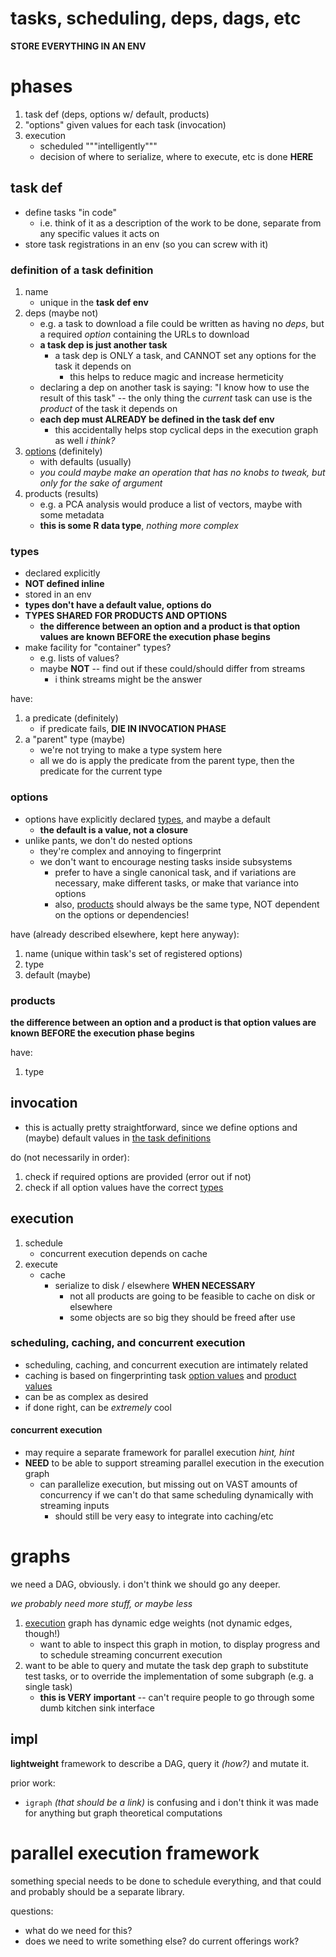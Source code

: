 tasks, scheduling, deps, dags, etc
==================================

**STORE EVERYTHING IN AN ENV**

# phases
1. task def (deps, options w/ default, products)
2. "options" given values for each task (invocation)
3. execution
    - scheduled """intelligently"""
    - decision of where to serialize, where to execute, etc is done **HERE**

## task def
- define tasks "in code"
    - i.e. think of it as a description of the work to be done, separate from any specific values it acts on
- store task registrations in an env (so you can screw with it)

### definition of a task definition
1. name
    - unique in the **task def env**
2. deps (maybe not)
    - e.g. a task to download a file could be written as having no *deps*, but a required *option* containing the URLs to download
    - **a task dep is just another task**
        - a task dep is ONLY a task, and CANNOT set any options for the task it depends on
            - this helps to reduce magic and increase hermeticity
    - declaring a dep on another task is saying: "I know how to use the result of this task" -- the only thing the *current* task can use is the *product* of the task it depends on
    - **each dep must ALREADY be defined in the task def env**
        - this accidentally helps stop cyclical deps in the execution graph as well *i think?*
3. [options](#options) (definitely)
    - with defaults (usually)
    - *you could maybe make an operation that has no knobs to tweak, but only for the sake of argument*
4. products (results)
    - e.g. a PCA analysis would produce a list of vectors, maybe with some metadata
    - **this is some R data type**, *nothing more complex*

### types
- declared explicitly
- **NOT defined inline**
- stored in an env
- **types don't have a default value, options do**
- **TYPES SHARED FOR PRODUCTS AND OPTIONS**
    - **the difference between an option and a product is that option values are known BEFORE the execution phase begins**
- make facility for "container" types?
    - e.g. lists of values?
    - maybe **NOT** -- find out if these could/should differ from streams
        - i think streams might be the answer

have:
1. a predicate (definitely)
    - if predicate fails, **DIE IN INVOCATION PHASE**
2. a "parent" type (maybe)
    - we're not trying to make a type system here
    - all we do is apply the predicate from the parent type, then the predicate for the current type

### options
- options have explicitly declared [types](#types), and maybe a default
    - **the default is a value, not a closure**
- unlike pants, we don't do nested options
    - they're complex and annoying to fingerprint
    - we don't want to encourage nesting tasks inside subsystems
        - prefer to have a single canonical task, and if variations are necessary, make different tasks, or make that variance into options
        - also, [products](#products) should always be the same type, NOT dependent on the options or dependencies!

have (already described elsewhere, kept here anyway):
1. name (unique within task's set of registered options)
2. type
3. default (maybe)

### products
**the difference between an option and a product is that option values are known BEFORE the execution phase begins**

have:
1. type

## invocation
- this is actually pretty straightforward, since we define options and (maybe) default values in [the task definitions](#task-def)

do (not necessarily in order):
1. check if required options are provided (error out if not)
2. check if all option values have the correct [types](#option-types)

## execution
1. schedule
    - concurrent execution depends on cache
2. execute
    - cache
        - serialize to disk / elsewhere **WHEN NECESSARY**
            - not all products are going to be feasible to cache on disk or elsewhere
            - some objects are so big they should be freed after use

### scheduling, caching, and concurrent execution
- scheduling, caching, and concurrent execution are intimately related
- caching is based on fingerprinting task [option values](#options) and [product values](#products)
- can be as complex as desired
- if done right, can be *extremely* cool

#### concurrent execution
- may require a separate framework for parallel execution *hint, hint*
- **NEED** to be able to support streaming parallel execution in the execution graph
    - can parallelize execution, but missing out on VAST amounts of concurrency if we can't do that same scheduling dynamically with streaming inputs
        - should still be very easy to integrate into caching/etc

# graphs
we need a DAG, obviously. i don't think we should go any deeper.

*we probably need more stuff, or maybe less*

1. [execution](#execution) graph has dynamic edge weights (not dynamic edges, though!)
    - want to able to inspect this graph in motion, to display progress and to schedule streaming concurrent execution
2. want to be able to query and mutate the task dep graph to substitute test tasks, or to override the implementation of some subgraph (e.g. a single task)
    - **this is VERY important** -- can't require people to go through some dumb kitchen sink interface

## impl

**lightweight** framework to describe a DAG, query it *(how?)* and mutate it.

prior work:
- `igraph` *(that should be a link)* is confusing and i don't think it was made for anything but graph theoretical computations

# parallel execution framework
something special needs to be done to schedule everything, and that could and probably should be a separate library.

questions:
- what do we need for this?
- does we need to write something else? do current offerings work?
